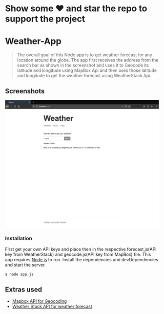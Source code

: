 # Show some ❤️ and star the repo to support the project
# Weather-App

> The overall goal of this Node app is to get weather forecast for any location around the globe. The app first receives the address from the search bar as shown in the screenshot and uses it to Geocode its latitude and longitude using MapBox Api and then uses those latitude and longitude to get the weather forecast using WeatherStack Api.

## Screenshots
![](public/img/ss1.png)


### Installation
First get your own API keys and place then in the respective forecast.js(API key from WeatherStack) and geocode.js(API key from MapBox) file.
This app requires [Node.js](https://nodejs.org/) to run.
Install the dependencies and devDependencies and start the server.

```sh
$ node app.js
```

## Extras used
 * [Mapbox API for Geocoding](https://www.mapbox.com/)
 * [Weather Stack API for weather forecast](https://weatherstack.com/)
